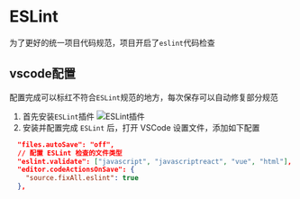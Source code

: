 # ESLint
为了更好的统一项目代码规范，项目开启了`eslint`代码检查

## vscode配置

配置完成可以标红不符合`ESLint`规范的地方，每次保存可以自动修复部分规范
1. 首先安装`ESLint`插件
   ![ESLint插件](/eslint.jpg)
2. 安装并配置完成 `ESLint` 后，打开 VSCode 设置文件，添加如下配置
```json
  "files.autoSave": "off",
  // 配置 ESLint 检查的文件类型
  "eslint.validate": ["javascript", "javascriptreact", "vue", "html"],
  "editor.codeActionsOnSave": {
    "source.fixAll.eslint": true
  },
```
